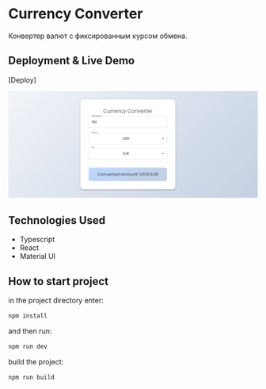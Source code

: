 # Currency Converter

Конвертер валют с фиксированным курсом обмена.

## Deployment & Live Demo

[Deploy]

<img src="./src/assets/converterPreview.png" alt="preview">

## Technologies Used

- Typescript
- React
- Material UI

## How to start project

in the project directory enter:

```js
npm install
```

and then run:

```js
npm run dev
```

build the project:

```js
npm run build
```
